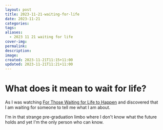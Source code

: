 ```yaml
---
layout: post
title: 2023-11-21-waiting-for-life
date: 2023-11-21
categories: 
tags: 
aliases:
  - 2023 11 21 waiting for life
cover-img: 
permalink: 
description: 
image: 
created: 2023-11-21T11:15+11:00
updated: 2023-11-21T11:21+11:00
---
```

# What does it mean to wait for life?
As I was watching [For Those Waiting for Life to Happen](https://notes.peterfmcnair.com/for-those-waiting-for-life-to-happen) and discovered that I am waiting for someone to tell me what I am about.

I'm in that strange pre-graduation limbo where I don't know what the future holds and yet I'm the only person who can know.



